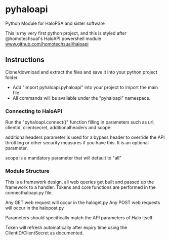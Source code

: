 # pyhaloapi
Python Module for HaloPSA and sister software

This is my very first python project, and this is styled after @homotechsual's HaloAPI powershell module
www.github.com/homotechsual/haloapi

## Instructions
Clone/download and extract the files and save it into your python project folder.

- Add "import pyhaloapi.pyhaloapi" into your project to import the main file.
- All commands will be available under the "pyhaloapi" namespace.

### Connecting to HaloAPI
Run the "pyhaloapi.connect()" function filling in parameters such as url, clientid, clientsecret, additionalheaders and scope. 

additionalheaders parameter is used for a bypass header to override the API throttling or other security measures if you have this. It is an optional parameter.

scope is a mandatory parameter that will default to "all"

### Module Structure
This is a framework design, all web queries get built and passed up the framework to a handler. Tokens and core functions are performed in the connecthaloapi.py file.

Any GET web request will occur in the haloget.py
Any POST web requests will occur in the halopost.py

Parameters should specifically match the API parameters of Halo itself 

Token will refresh automatically after expiry time using the ClientID/ClientSecret as documented.
